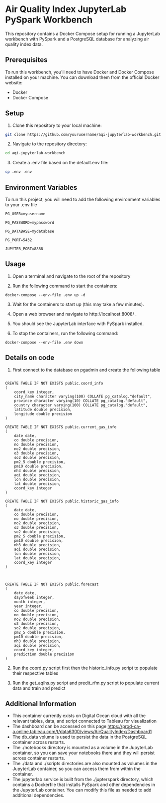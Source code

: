 
# Air Quality Index JupyterLab PySpark Workbench

This repository contains a Docker Compose setup for running a JupyterLab workbench with PySpark and a PostgreSQL database for analyzing air quality index data.

## Prerequisites
To run this workbench, you'll need to have Docker and Docker Compose installed on your machine. You can download them from the official Docker website:

- Docker
- Docker Compose
## Setup

1. Clone this repository to your local machine:

```bash
git clone https://github.com/yourusername/aqi-jupyterlab-workbench.git
```

2. Navigate to the repository directory:

```bash
cd aqi-jupyterlab-workbench
```

3. Create a .env file based on the default.env file:

```bash
cp .env .env
```
## Environment Variables

To run this project, you will need to add the following environment variables to your .env file

`PG_USER=myusername`

`PG_PASSWORD=mypassword`

`PG_DATABASE=mydatabase`

`PG_PORT=5432`

`JUPYTER_PORT=8888`



## Usage

1. Open a terminal and navigate to the root of the repository

2. Run the following command to start the containers:
```
docker-compose --env-file .env up -d
```
3. Wait for the containers to start up (this may take a few minutes).

4. Open a web browser and navigate to http://localhost:8008/ .

5. You should see the JupyterLab interface with PySpark installed.

6. To stop the containers, run the following command:
```
docker-compose --env-file .env down 
```

## Details on code

1. First connect to the database on pgadmin and create the following table
```

CREATE TABLE IF NOT EXISTS public.coord_info
(
    coord_key integer,
    city_name character varying(100) COLLATE pg_catalog."default",
    province character varying(10) COLLATE pg_catalog."default",
    country character varying(100) COLLATE pg_catalog."default",
    latitude double precision,
    longitude double precision
)

CREATE TABLE IF NOT EXISTS public.current_gas_info
(
    date date,
    co double precision,
    no double precision,
    no2 double precision,
    o3 double precision,
    so2 double precision,
    pm2_5 double precision,
    pm10 double precision,
    nh3 double precision,
    aqi double precision,
    lon double precision,
    lat double precision,
    coord_key integer
)

CREATE TABLE IF NOT EXISTS public.historic_gas_info
(
    date date,
    co double precision,
    no double precision,
    no2 double precision,
    o3 double precision,
    so2 double precision,
    pm2_5 double precision,
    pm10 double precision,
    nh3 double precision,
    aqi double precision,
    lon double precision,
    lat double precision,
    coord_key integer
)



CREATE TABLE IF NOT EXISTS public.forecast
(
    date date,
    dayofweek integer,
    month integer,
    year integer,
    co double precision,
    no double precision,
    no2 double precision,
    o3 double precision,
    so2 double precision,
    pm2_5 double precision,
    pm10 double precision,
    nh3 double precision,
    aqi double precision,
    coord_key integer,
    prediction double precision
)

```

2. Run the coord.py script first then the historic_info.py script to populate their respective tables

3. Run the get_aqihs.py script and predit_rfm.py script to populate current data and train and predict


## Additional Information
- This container currently exists on Digital Ocean cloud with all the relevant tables, data, and script connected to Tableau for visualization
- The dashboard can be accessed on this page https://prod-ca-a.online.tableau.com/t/data6300/views/AirQualityIndex/Dashboard1
- The db_data volume is used to persist the data in the PostgreSQL container across restarts.
- The ./notebooks directory is mounted as a volume in the JupyterLab container, so you can save your notebooks there and they will persist across container restarts.
- The ./data and ./scripts directories are also mounted as volumes in the JupyterLab container, so you can access them from within the container.
- The jupyterlab service is built from the ./jupterspark directory, which contains a Dockerfile that installs PySpark and other dependencies in the JupyterLab container. You can modify this file as needed to add additional dependencies.
